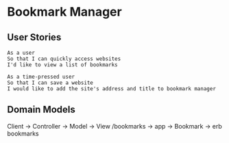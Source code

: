 # Bookmark Manager #

## User Stories ##
```
As a user
So that I can quickly access websites
I'd like to view a list of bookmarks

As a time-pressed user
So that I can save a website
I would like to add the site's address and title to bookmark manager
```

## Domain Models ##
Client -> Controller -> Model -> View
/bookmarks -> app -> Bookmark -> erb bookmarks
